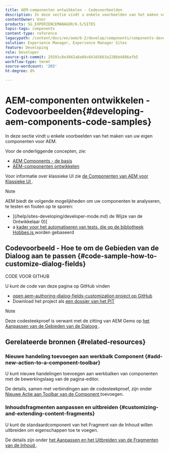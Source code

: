 ```yaml
---
title: AEM-componenten ontwikkelen - Codevoorbeelden
description: In deze sectie vindt u enkele voorbeelden van het maken van uw eigen componenten voor AEM.
contentOwner: User
products: SG_EXPERIENCEMANAGER/6.5/SITES
topic-tags: components
content-type: reference
legacypath: /content/docs/en/aem/6-2/develop/components/components-develop
solution: Experience Manager, Experience Manager Sites
feature: Developing
role: Developer
source-git-commit: 29391c8e3042a8a04c64165663a228bb4886afb5
workflow-type: tm+mt
source-wordcount: '203'
ht-degree: 0%

---
```


# AEM-componenten ontwikkelen - Codevoorbeelden{#developing-aem-components-code-samples}

In deze sectie vindt u enkele voorbeelden van het maken van uw eigen componenten voor AEM.

Voor de onderliggende concepten, zie:

* [AEM Components - de basis](/help/sites-developing/components-basics.md)
* [AEM-componenten ontwikkelen](/help/sites-developing/developing-components.md)

Voor informatie over klassieke UI zie [ de Componenten van AEM voor Klassieke UI ](/help/sites-developing/developing-components-classic.md).

>[!NOTE]
>
>AEM biedt de volgende mogelijkheden om uw componenten te analyseren, te testen en fouten op te sporen:
>
>* ](/help/sites-developing/developer-mode.md) de Wijze van de Ontwikkelaar 0}[
>* a [ kader voor het automatiseren van tests, die op de bibliotheek Hobbes.js ](/help/sites-developing/hobbes.md) worden gebaseerd
>

## Codevoorbeeld - Hoe te om de Gebieden van de Dialoog aan te passen {#code-sample-how-to-customize-dialog-fields}

CODE VOOR GITHUB

U kunt de code van deze pagina op GitHub vinden

* [ open aem-authoring-dialog-fields-customization project op GitHub ](https://github.com/Adobe-Marketing-Cloud/aem-authoring-dialog-fields-customization)
* Download het project als [ een dossier van het PIT ](https://codeload.github.com/Adobe-Marketing-Cloud/aem-authoring-dialog-fields-customization/zip/refs/heads/master)

>[!NOTE]
>
>Deze codesteekproef is verwant met de zitting van AEM Gems op [ het Aanpassen van de Gebieden van de Dialoog ](https://experienceleague.adobe.com/docs/experience-manager-gems-events/gems/gems2015/aem-customizing-dialog-fields-in-touch-ui.html).

## Gerelateerde bronnen {#related-resources}

### Nieuwe handeling toevoegen aan werkbalk Component {#add-new-action-to-a-component-toolbar}

U kunt nieuwe handelingen toevoegen aan werkbalken van componenten met de bewerkingslaag van de pagina-editor.

De details, samen met verbindingen aan de codesteekproef, zijn onder [ Nieuwe Actie aan Toolbar van de Component ](/help/sites-developing/customizing-page-authoring-touch.md#add-new-action-to-a-component-toolbar) toevoegen.

### Inhoudsfragmenten aanpassen en uitbreiden {#customizing-and-extending-content-fragments}

U kunt de standaardcomponent van het Fragment van de Inhoud willen uitbreiden om eigenschappen toe te voegen.

De details zijn onder [ het Aanpassen en het Uitbreiden van de Fragmenten van de Inhoud ](/help/sites-developing/customizing-content-fragments.md).
